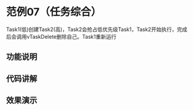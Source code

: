 # 范例07（任务综合）

Task1(低)创建Task2(高)，Task2会抢占低优先级Task1，Task2开始执行，完成后会调用vTaskDelete删除自己。Task1重新运行

## 功能说明

## 代码讲解

## 效果演示